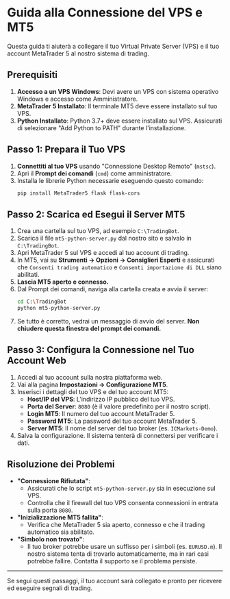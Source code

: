 # Guida alla Connessione del VPS e MT5

Questa guida ti aiuterà a collegare il tuo Virtual Private Server (VPS) e il tuo account MetaTrader 5 al nostro sistema di trading.

## Prerequisiti

1.  **Accesso a un VPS Windows**: Devi avere un VPS con sistema operativo Windows e accesso come Amministratore.
2.  **MetaTrader 5 Installato**: Il terminale MT5 deve essere installato sul tuo VPS.
3.  **Python Installato**: Python 3.7+ deve essere installato sul VPS. Assicurati di selezionare "Add Python to PATH" durante l'installazione.

## Passo 1: Prepara il Tuo VPS

1.  **Connettiti al tuo VPS** usando "Connessione Desktop Remoto" (`mstsc`).
2.  Apri il **Prompt dei comandi** (`cmd`) come amministratore.
3.  Installa le librerie Python necessarie eseguendo questo comando:
    ```bash
    pip install MetaTrader5 flask flask-cors
    ```

## Passo 2: Scarica ed Esegui il Server MT5

1.  Crea una cartella sul tuo VPS, ad esempio `C:\TradingBot`.
2.  Scarica il file `mt5-python-server.py` dal nostro sito e salvalo in `C:\TradingBot`.
3.  Apri MetaTrader 5 sul VPS e accedi al tuo account di trading.
4.  In MT5, vai su **Strumenti → Opzioni → Consiglieri Esperti** e assicurati che `Consenti trading automatico` e `Consenti importazione di DLL` siano abilitati.
5.  **Lascia MT5 aperto e connesso.**
6.  Dal Prompt dei comandi, naviga alla cartella creata e avvia il server:
    ```bash
    cd C:\TradingBot
    python mt5-python-server.py
    ```
7.  Se tutto è corretto, vedrai un messaggio di avvio del server. **Non chiudere questa finestra del prompt dei comandi.**

## Passo 3: Configura la Connessione nel Tuo Account Web

1.  Accedi al tuo account sulla nostra piattaforma web.
2.  Vai alla pagina **Impostazioni → Configurazione MT5**.
3.  Inserisci i dettagli del tuo VPS e del tuo account MT5:
    *   **Host/IP del VPS**: L'indirizzo IP pubblico del tuo VPS.
    *   **Porta del Server**: `8080` (è il valore predefinito per il nostro script).
    *   **Login MT5**: Il numero del tuo account MetaTrader 5.
    *   **Password MT5**: La password del tuo account MetaTrader 5.
    *   **Server MT5**: Il nome del server del tuo broker (es. `ICMarkets-Demo`).
4.  Salva la configurazione. Il sistema tenterà di connettersi per verificare i dati.

## Risoluzione dei Problemi

-   **"Connessione Rifiutata"**:
    *   Assicurati che lo script `mt5-python-server.py` sia in esecuzione sul VPS.
    *   Controlla che il firewall del tuo VPS consenta connessioni in entrata sulla porta `8080`.
-   **"Inizializzazione MT5 fallita"**:
    *   Verifica che MetaTrader 5 sia aperto, connesso e che il trading automatico sia abilitato.
-   **"Simbolo non trovato"**:
    *   Il tuo broker potrebbe usare un suffisso per i simboli (es. `EURUSD.m`). Il nostro sistema tenta di trovarlo automaticamente, ma in rari casi potrebbe fallire. Contatta il supporto se il problema persiste.

---
Se segui questi passaggi, il tuo account sarà collegato e pronto per ricevere ed eseguire segnali di trading.

